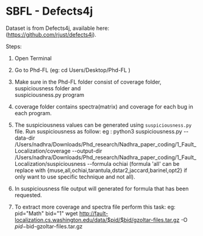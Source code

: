 # SBFL - Defects4j

Dataset is from Defects4j, available here: (https://github.com/rjust/defects4j).


Steps:

1) Open Terminal 

2) Go to Phd-FL (eg: cd Users/Desktop/Phd-FL )

3) Make sure in the Phd-FL folder consist of coverage folder, suspiciousness folder and   
   suspiciousness.py program 

4) coverage folder contains spectra(matrix) and coverage for each bug in each program.

5) The suspiciousness values can be generated using `suspiciousness.py` file. Run suspiciousness as follow:
   eg : python3 suspiciousness.py --data-dir /Users/nadhra/Downloads/Phd_research/Nadhra_paper_coding/1_Fault_Localization/coverage --output-dir /Users/nadhra/Downloads/Phd_research/Nadhra_paper_coding/1_Fault_Localization/suspiciousness --formula ochiai
   (formula 'all' can be replace with {muse,all,ochiai,tarantula,dstar2,jaccard,barinel,opt2} if only want to use specific technique and not all).

6) In suspiciousness file output will generated for formula that has been requested.

7) To extract more coverage and spectra file perform this task:
	eg: pid="Math"
	    bid="1"
            wget http://fault-localization.cs.washington.edu/data/$pid/$bid/gzoltar-files.tar.gz -O $pid-$bid-gzoltar-files.tar.gz








